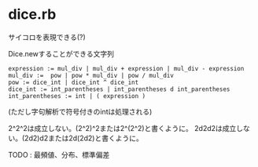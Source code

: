 # dice.rb
サイコロを表現できる(?)

Dice.newすることができる文字列

```BNF
expression := mul_div | mul_div + expression | mul_div - expression
mul_div :=  pow | pow * mul_div | pow / mul_div
pow := dice_int | dice_int ^ dice_int
dice_int := int_parentheses | int_parentheses d int_parentheses
int_parentheses := int | ( expression )
```
(ただし字句解析で符号付きのintは処理される)

2^2^2は成立しない。(2^2)^2または2^(2^2)と書くように。
2d2d2は成立しない。(2d2)d2または2d(2d2)と書くように。

TODO : 最頻値、分布、標準偏差
